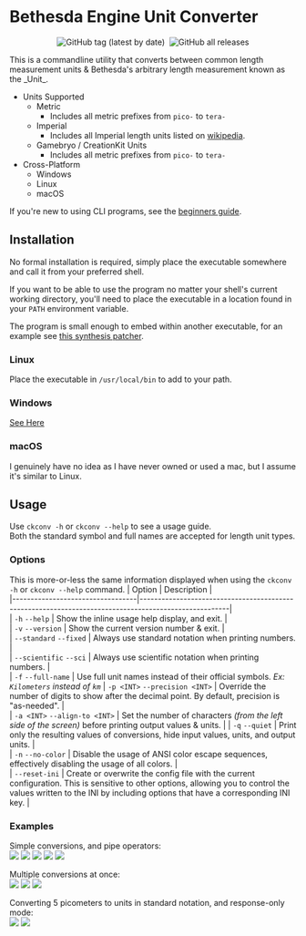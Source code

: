 # Bethesda Engine Unit Converter
<p align="center"><img alt="GitHub tag (latest by date)" src="https://img.shields.io/github/v/tag/radj307/Gamebryo-Engine-Unit-Converter?color=ffffff&label=Current%20Version&logo=github&style=for-the-badge">&nbsp&nbsp<img alt="GitHub all releases" src="https://img.shields.io/github/downloads/radj307/Gamebryo-Engine-Unit-Converter/total?color=ffffff&logo=github&style=for-the-badge"></p>
  This is a commandline utility that converts between common length measurement units & Bethesda's arbitrary length measurement known as the _Unit_.  

- Units Supported
  - Metric
    - Includes all metric prefixes from `pico-` to `tera-`
  - Imperial
    - Includes all Imperial length units listed on [wikipedia](https://en.wikipedia.org/wiki/Imperial_units#Length).
  - Gamebryo / CreationKit Units
    - Includes all metric prefixes from `pico-` to `tera-`
- Cross-Platform
  - Windows
  - Linux
  - macOS
  

If you're new to using CLI programs, see the [beginners guide](https://github.com/radj307/Gamebryo-Engine-Unit-Converter/wiki#detailed-usage-guide-for-less-experienced-terminal-users).

## Installation
  No formal installation is required, simply place the executable somewhere and call it from your preferred shell.
  
  If you want to be able to use the program no matter your shell's current working directory, you'll need to place the executable in a location found in your `PATH` environment variable.  
  
  The program is small enough to embed within another executable, for an example see [this synthesis patcher](https://github.com/radj307/Metric-Units-Patcher).
  
  ### Linux
  Place the executable in `/usr/local/bin` to add to your path.
  
  ### Windows
  [See Here](https://stackoverflow.com/a/9546345/8705305)
  
  ### macOS
  I genuinely have no idea as I have never owned or used a mac, but I assume it's similar to Linux.
  
## Usage  
  Use `ckconv -h` or `ckconv --help` to see a usage guide.  
  Both the standard symbol and full names are accepted for length unit types.  
  
  ### Options
  This is more-or-less the same information displayed when using the `ckconv -h` or `ckconv --help` command.
  | Option                           | Description                                                                                          |  
  |----------------------------------|------------------------------------------------------------------------------------------------------|  
  | `-h` `--help`                    | Show the inline usage help display, and exit.                                                        |  
  | `-v` `--version`                 | Show the current version number & exit.                                                              |  
  | `--standard`  `--fixed`          | Always use standard notation when printing numbers.                                                  |  
  | `--scientific`  `--sci`          | Always use scientific notation when printing numbers.                                                |  
  | `-f`  `--full-name`              | Use full unit names instead of their official symbols. _Ex: `Kilometers` instead of `km`_
  | `-p <INT>`  `--precision <INT>`  | Override the number of digits to show after the decimal point. By default, precision is "as-needed". |  
  | `-a <INT>`  `--align-to <INT>`   | Set the number of characters _(from the left side of the screen)_ before printing output values & units. |
  | `-q` `--quiet`                   | Print only the resulting values of conversions, hide input values, units, and output units.          |  
  | `-n` `--no-color`                | Disable the usage of ANSI color escape sequences, effectively disabling the usage of all colors.     |  
  | `--reset-ini`                    | Create or overwrite the config file with the current configuration. This is sensitive to other options, allowing you to control the values written to the INI by including options that have a corresponding INI key. |  
  
  ### Examples
  Simple conversions, and pipe operators:  
  ![](https://i.imgur.com/eoeCV8t.png)
  ![](https://i.imgur.com/djxJO0t.png)
  ![](https://i.imgur.com/AH01PU6.png)
  ![](https://i.imgur.com/djxJO0t.png)
  ![](https://i.imgur.com/02IlBID.png)  
  
  Multiple conversions at once:  
  ![](https://i.imgur.com/TPmpR1W.png)
  ![](https://i.imgur.com/djxJO0t.png)
  ![](https://i.imgur.com/WvhAz51.png)
  
  Converting 5 picometers to units in standard notation, and response-only mode:  
  ![](https://i.imgur.com/HoykBM7.png)
  ![](https://i.imgur.com/fLj1yvU.png)
